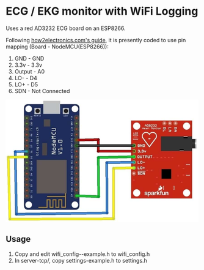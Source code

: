 # ECG / EKG monitor with WiFi Logging

Uses a red AD3232 ECG board on an ESP8266.

Following [how2electronics.com's guide](https://how2electronics.com/iot-ecg-monitoring-ad8232-ecg-sensor-esp8266/#Circuit_Diagram_Interfacing_AD8232_ECG_Sensor_with_NodeMCU_ESP8266), it is
presently coded to use pin mapping (Board - NodeMCU(ESP8266)):

1. GND - GND
1. 3.3v - 3.3v
1. Output - A0
1. LO- - D4
1. LO+ - D5
1. SDN - Not Connected

![Wiring diagram](img/wiring.jpg)

## Usage

1. Copy and edit wifi\_config--example.h to wifi\_config.h
1. In server-tcp/, copy settings-example.h to settings.h



